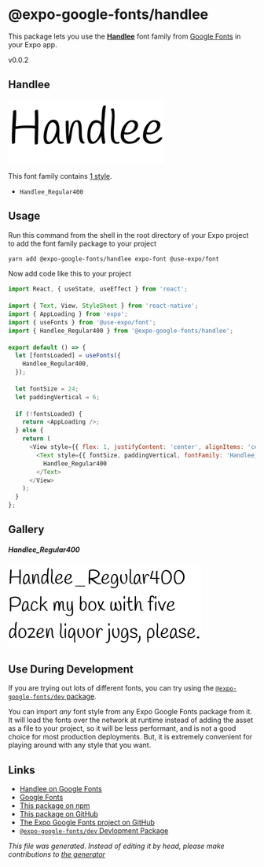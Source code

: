 # @expo-google-fonts/handlee

This package lets you use the [**Handlee**](https://fonts.google.com/specimen/Handlee) font family from [Google Fonts](https://fonts.google.com/) in your Expo app.

v0.0.2

## Handlee

![Handlee](./font-family.png)

This font family contains [1 style](#gallery).

- `Handlee_Regular400`

## Usage

Run this command from the shell in the root directory of your Expo project to add the font family package to your project
```sh
yarn add @expo-google-fonts/handlee expo-font @use-expo/font
```

Now add code like this to your project
```js
import React, { useState, useEffect } from 'react';

import { Text, View, StyleSheet } from 'react-native';
import { AppLoading } from 'expo';
import { useFonts } from '@use-expo/font';
import { Handlee_Regular400 } from '@expo-google-fonts/handlee';

export default () => {
  let [fontsLoaded] = useFonts({
    Handlee_Regular400,
  });

  let fontSize = 24;
  let paddingVertical = 6;

  if (!fontsLoaded) {
    return <AppLoading />;
  } else {
    return (
      <View style={{ flex: 1, justifyContent: 'center', alignItems: 'center' }}>
        <Text style={{ fontSize, paddingVertical, fontFamily: 'Handlee_Regular400' }}>
          Handlee_Regular400
        </Text>
      </View>
    );
  }
};

```

## Gallery

##### Handlee_Regular400
![Handlee_Regular400](./10f3e83c9fcbcd234b04cde9d1f8001a0255ea2bf3be48eb39ba87a44ff27fac.ttf.png)


## Use During Development

If you are trying out lots of different fonts, you can try using the [`@expo-google-fonts/dev` package](https://www.npmjs.com/package/@expo-google-fonts/dev).

You can import *any* font style from any Expo Google Fonts package from it. It will load the fonts
over the network at runtime instead of adding the asset as a file to your project, so it will be 
less performant, and is not a good choice for most production deployments. But, it is extremely convenient
for playing around with any style that you want.

## Links

- [Handlee on Google Fonts](https://fonts.google.com/specimen/Handlee)
- [Google Fonts](https://fonts.google.com/)
- [This package on npm](https://www.npmjs.com/package/@expo-google-fonts/handlee)
- [This package on GitHub](https://github.com/expo/google-fonts/tree/master/font-packages/handlee)
- [The Expo Google Fonts project on GitHub](https://github.com/expo/google-fonts)
- [`@expo-google-fonts/dev` Devlopment Package](https://github.com/expo/google-fonts/tree/master/font-packages/dev)


*This file was generated. Instead of editing it by head, please make contributions to [the generator](https://github.com/expo/google-fonts/tree/master/packages/generator)*

